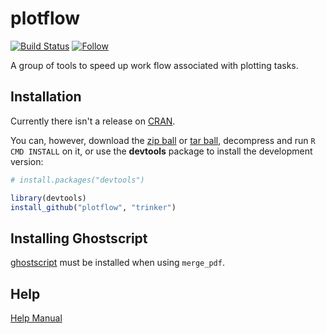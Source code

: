 plotflow 
========

[![Build Status](https://travis-ci.org/trinker/plotflow.png?branch=master)](https://travis-ci.org/trinker/plotflow)
[![Follow](https://img.shields.io/twitter/follow/tylerrinker.svg?style=social)](https://twitter.com/intent/follow?screen_name=tylerrinker)

A group of tools to speed up work flow associated with plotting tasks.

## Installation

Currently there isn't a release on [CRAN](http://cran.r-project.org/).


You can, however, download the [zip ball](https://github.com/trinker/plotflow/zipball/master) or [tar ball](https://github.com/trinker/plotflow/tarball/master), decompress and run `R CMD INSTALL` on it, or use the **devtools** package to install the development version:

```r
# install.packages("devtools")

library(devtools)
install_github("plotflow", "trinker")
```

## Installing Ghostscript
[ghostscript](http://www.ghostscript.com/) must be installed when using `merge_pdf`.

## Help
[Help Manual](https://dl.dropbox.com/u/61803503/plotflow.pdf)


